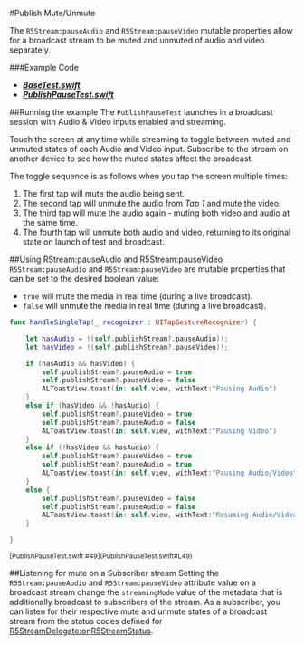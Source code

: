 #Publish Mute/Unmute

The `R5Stream:pauseAudio` and `R5Stream:pauseVideo` mutable properties allow for a broadcast stream to be muted and unmuted of audio and video separately.

###Example Code
- ***[BaseTest.swift](../BaseTest.swift)***
- ***[PublishPauseTest.swift](PublishPauseTest.swift)***

##Running the example
The `PublishPauseTest` launches in a broadcast session with Audio & Video inputs enabled and streaming.

Touch the screen at any time while streaming to toggle between muted and unmuted states of each Audio and Video input. Subscribe to the stream on another device to see how the muted states affect the broadcast.

The toggle sequence is as follows when you tap the screen multiple times:

1. The first tap will mute the audio being sent.
2. The second tap will unmute the audio from _Tap 1_ and mute the video.
3. The third tap will mute the audio again - muting both video and audio at the same time.
4. The fourth tap will unmute both audio and video, returning to its original state on launch of test and broadcast.

##Using RStream:pauseAudio and R5Stream:pauseVideo
`R5Stream:pauseAudio` and `R5Stream:pauseVideo` are mutable properties that can be set to the desired boolean value:

* `true` will mute the media in real time (during a live broadcast).
* `false` will unmute the media in real time (during a live broadcast).

```swift
func handleSingleTap(_ recognizer : UITapGestureRecognizer) {

    let hasAudio = !(self.publishStream?.pauseAudio)!;
    let hasVideo = !(self.publishStream?.pauseVideo)!;

    if (hasAudio && hasVideo) {
        self.publishStream?.pauseAudio = true
        self.publishStream?.pauseVideo = false
        ALToastView.toast(in: self.view, withText:"Pausing Audio")
    }
    else if (hasVideo && !hasAudio) {
        self.publishStream?.pauseVideo = true
        self.publishStream?.pauseAudio = false
        ALToastView.toast(in: self.view, withText:"Pausing Video")
    }
    else if (!hasVideo && hasAudio) {
        self.publishStream?.pauseVideo = true
        self.publishStream?.pauseAudio = true
        ALToastView.toast(in: self.view, withText:"Pausing Audio/Video")
    }
    else {
        self.publishStream?.pauseVideo = false
        self.publishStream?.pauseAudio = false
        ALToastView.toast(in: self.view, withText:"Resuming Audio/Video")
    }

}
```
<sub>
[PublishPauseTest.swift #49](PublishPauseTest.swift#L49)
</sub>

##Listening for mute on a Subscriber stream
Setting the `R5Stream:pauseAudio` and `R5Stream:pauseVideo` attribute value on a broadcast stream change the `streamingMode` value of the metadata that is additionally broadcast to subscribers of the stream. As a subscriber, you can listen for their respective mute and unmute states of a broadcast stream from the status codes defined for [R5StreamDelegate:onR5StreamStatus](https://www.red5pro.com/docs/static/ios-streaming/protocol_r5_stream_delegate-p.html).
